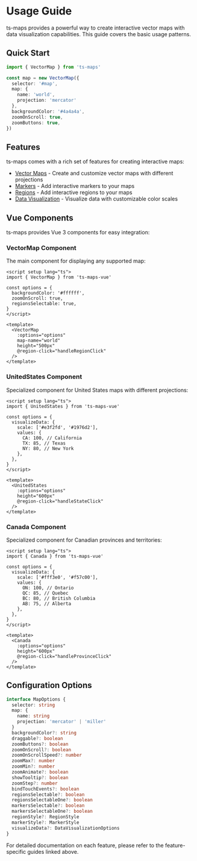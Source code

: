 # Usage Guide

ts-maps provides a powerful way to create interactive vector maps with data visualization capabilities. This guide covers the basic usage patterns.

## Quick Start

```typescript
import { VectorMap } from 'ts-maps'

const map = new VectorMap({
  selector: '#map',
  map: {
    name: 'world',
    projection: 'mercator'
  },
  backgroundColor: '#4a4a4a',
  zoomOnScroll: true,
  zoomButtons: true,
})
```

## Features

ts-maps comes with a rich set of features for creating interactive maps:

- [Vector Maps](./features/vector-map.md) - Create and customize vector maps with different projections
- [Markers](./features/markers.md) - Add interactive markers to your maps
- [Regions](./features/regions.md) - Add interactive regions to your maps
- [Data Visualization](./features/data-visualization.md) - Visualize data with customizable color scales

## Vue Components

ts-maps provides Vue 3 components for easy integration:

### VectorMap Component

The main component for displaying any supported map:

```vue
<script setup lang="ts">
import { VectorMap } from 'ts-maps-vue'

const options = {
  backgroundColor: '#ffffff',
  zoomOnScroll: true,
  regionsSelectable: true,
}
</script>

<template>
  <VectorMap
    :options="options"
    map-name="world"
    height="500px"
    @region-click="handleRegionClick"
  />
</template>
```

### UnitedStates Component

Specialized component for United States maps with different projections:

```vue
<script setup lang="ts">
import { UnitedStates } from 'ts-maps-vue'

const options = {
  visualizeData: {
    scale: ['#e3f2fd', '#1976d2'],
    values: {
      CA: 100, // California
      TX: 85, // Texas
      NY: 80, // New York
    },
  },
}
</script>

<template>
  <UnitedStates
    :options="options"
    height="600px"
    @region-click="handleStateClick"
  />
</template>
```

### Canada Component

Specialized component for Canadian provinces and territories:

```vue
<script setup lang="ts">
import { Canada } from 'ts-maps-vue'

const options = {
  visualizeData: {
    scale: ['#fff3e0', '#f57c00'],
    values: {
      ON: 100, // Ontario
      QC: 85, // Quebec
      BC: 80, // British Columbia
      AB: 75, // Alberta
    },
  },
}
</script>

<template>
  <Canada
    :options="options"
    height="600px"
    @region-click="handleProvinceClick"
  />
</template>
```

## Configuration Options

```typescript
interface MapOptions {
  selector: string
  map: {
    name: string
    projection: 'mercator' | 'miller'
  }
  backgroundColor?: string
  draggable?: boolean
  zoomButtons?: boolean
  zoomOnScroll?: boolean
  zoomOnScrollSpeed?: number
  zoomMax?: number
  zoomMin?: number
  zoomAnimate?: boolean
  showTooltip?: boolean
  zoomStep?: number
  bindTouchEvents?: boolean
  regionsSelectable?: boolean
  regionsSelectableOne?: boolean
  markersSelectable?: boolean
  markersSelectableOne?: boolean
  regionStyle?: RegionStyle
  markerStyle?: MarkerStyle
  visualizeData?: DataVisualizationOptions
}
```

For detailed documentation on each feature, please refer to the feature-specific guides linked above.
